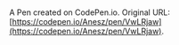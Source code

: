 # 

A Pen created on CodePen.io. Original URL: [https://codepen.io/Anesz/pen/VwLRjaw](https://codepen.io/Anesz/pen/VwLRjaw).


